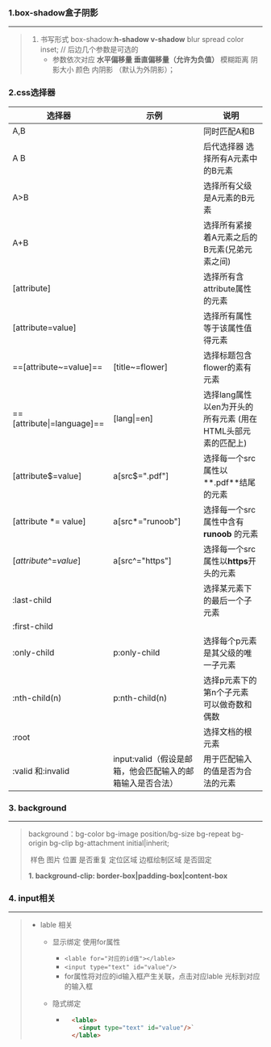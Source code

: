 ### 1.box-shadow盒子阴影

---

> 1. 书写形式 box-shadow:**h-shadow v-shadow** blur spread color inset; // 后边几个参数是可选的 
>     - 参数依次对应 **水平偏移量  垂直偏移量（允许为负值）**  模糊距离  阴影大小 颜色  内阴影 （默认为外阴影）；
>

### 2.css选择器

| 选择器                     | 示例                                                      | 说明                                                        |
| -------------------------- | --------------------------------------------------------- | ----------------------------------------------------------- |
| A,B                        |                                                           | 同时匹配A和B                                                |
| A B                        |                                                           | 后代选择器 选择所有A元素中的B元素                           |
| A>B                        |                                                           | 选择所有父级是A元素的B元素                                  |
| A+B                        |                                                           | 选择所有紧接着A元素之后的B元素(兄弟元素之间)                |
| [attribute]                |                                                           | 选择所有含attribute属性的元素                               |
| [attribute=value]          |                                                           | 选择所有属性等于该属性值得元素                              |
| ==[attribute~=value]==     | [title~=flower]                                           | 选择标题包含flower的素有元素                                |
| ==[attribute\|=language]== | [lang\|=en]                                               | 选择lang属性以en为开头的所有元素 (用在HTML头部元素的匹配上) |
| [attribute$=value]         | a[src$=".pdf"]                                            | 选择每一个src属性以**.pdf**结尾的元素                       |
| [attribute *= value]       | a[src*="runoob"]                                          | 选择每一个src属性中含有 **runoob** 的元素                   |
| [*attribute*^=*value*\]    | a[src^="https"]                                           | 选择每一个src属性以**https**开头的元素                      |
| :last-child                |                                                           | 选择某元素下的最后一个子元素                                |
| :first-child               |                                                           |                                                             |
| :only-child                | p:only-child                                              | 选择每个p元素是其父级的唯一子元素                           |
| :nth-child(n)              | p:nth-child(n)                                            | 选择p元素下的第n个子元素   可以做奇数和偶数                 |
| :root                      |                                                           | 选择文档的根元素                                            |
| :valid 和:invalid          | input:valid（假设是邮箱，他会匹配输入的邮箱输入是否合法） | 用于匹配输入的值是否为合法的元素                            |

### 3. background

---

>background：bg-color bg-image position/bg-size bg-repeat bg-origin bg-clip bg-attachment initial|inherit;
>
>​			样色	图片	位置		是否重复   定位区域 边框绘制区域 是否固定	
>
>**1. background-clip: border-box|padding-box|content-box**

### 4. input相关

---

> - lable  相关
>
>     - 显示绑定  使用for属性
>         - `<lable for="对应的id值"></lable>`
>         - `<input type="text" id="value"/>`
>         - for属性将对应的id输入框产生关联，点击对应lable 光标到对应的输入框
>
>     - 隐式绑定  
>
>         - ```html
>             <lable>  
>             	<input type="text" id="value"/>`
>             </lable>
>             ```
>
>             